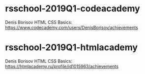# rsschool-2019Q1-codeacademy

Denis Borisov
HTML CSS Basics: https://www.codecademy.com/users/DenisBorisov/achievements

# rsschool-2019Q1-htmlacademy

Denis Borisov
HTML CSS Basics: https://htmlacademy.ru/profile/id1015963/achievements


